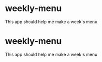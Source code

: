 # weekly-menu
This app should help me make a week's menu
# weekly-menu
This app should help me make a week's menu